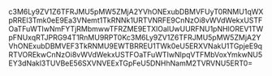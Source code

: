 c3M6Ly9ZV1Z6TFRJMU5pMW5ZMjA2YVhONExubDBMVFUyT0RNMU1qWXpRREl3Tmk0eE9Ea3VNemt1TkRNNk1URTVNRFE9CnNzOi8vWVdWekxUSTFOaTFuWTIwNmFYTjRMbmwwTFRZME9ETXlOalUwUURFNU1pNHlOREV1TWpFNUxqRTJPRG94T1RnMU9RPT0Kc3M6Ly9ZV1Z6TFRJMU5pMW5ZMjA2YVhONExubDBMVEF3TkRNMU9EWTBRREU1TWk0eU5ERXVNakU1TGpjeE9qRTVOREkwCnNzOi8vWVdWekxUSTFOaTFuWTIwNlpqVTFMbVoxYmkwNU5EY3dNakl3TUVBeE56SXVNVEExTGpFeU5DNHhNamM2TVRVNU5ERT0=